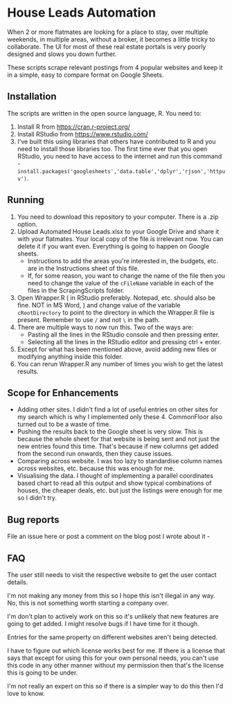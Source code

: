 # House Leads Automation

When 2 or more flatmates are looking for a place to stay, over multiple weekends, in multiple areas, without a broker, it becomes a little tricky to collaborate. The UI for most of these real estate portals is very poorly designed and slows you down further.

These scripts scrape relevant postings from 4 popular websites and keep it in a simple, easy to compare format on Google Sheets.

## Installation
The scripts are written in the open source language, R. You need to:
1. Install R from https://cran.r-project.org/
2. Install RStudio from https://www.rstudio.com/
3. I've built this using libraries that others have contributed to R and you need to install those libraries too. The first time ever that you open RStudio, you need to have access to the internet and run this command - `install.packages('googlesheets','data.table','dplyr','rjson','httpuv')`. 

## Running
1. You need to download this repository to your computer. There is a .zip option.
2. Upload Automated House Leads.xlsx to your Google Drive and share it with your flatmates. Your local copy of the file is irrelevant now. You can delete it if you want even. Everything is going to happen on Google sheets.
    - Instructions to add the areas you're interested in, the budgets, etc. are in the Instructions sheet of this file.
    - If, for some reason, you want to change the name of the file then you need to change the value of the `cFileName` variable in each of the files in the ScrapingScripts folder.
3. Open Wrapper.R ( in RStudio preferably. Notepad, etc. should also be fine. NOT in MS Word, ) and change value of the variable `cRootDirectory` to point to the directory in which the Wrapper.R file is present. Remember to use `/` and not `\` in the path.
4. There are multiple ways to now run this. Two of the ways are:
    - Pasting all the lines in the RStudio console and then pressing enter.
    - Selecting all the lines in the RStudio editor and pressing ctrl + enter.
5. Except for what has been mentioned above, avoid adding new files or modifying anything inside this folder.
6. You can rerun Wrapper.R any number of times you wish to get the latest results.

## Scope for Enhancements
- Adding other sites. I didn't find a lot of useful entries on other sites for my search which is why I implemented only these 4. CommonFloor also turned out to be a waste of time.
- Pushing the results back to the Google sheet is very slow. This is because the whole sheet for that website is being sent and not just the new entries found this time. That's because if new columns get added from the second run onwards, then they cause issues.
- Comparing across website. I was too lazy to standardise column names across websites, etc. because this was enough for me.
- Visualising the data. I thought of implementing a parallel coordinates based chart to read all this output and show typical combinations of houses, the cheaper deals, etc. but just the listings were enough for me so I didn't try.

## Bug reports
File an issue here or post a comment on the blog post I wrote about it -

## FAQ

The user still needs to visit the respective website to get the user contact details.

I'm not making any money from this so I hope this isn't illegal in any way. No, this is not something worth starting a company over.

I'm don't plan to actively work on this so it's unlikely that new features are going to get added. I might resolve bugs if I have time for it though.

Entries for the same property on different websites aren't being detected.

I have to figure out which license works best for me. If there is a license that says that except for using this for your own personal needs, you can't use this code in any other manner without my permission then that's the license this is going to be under.

I'm not really an expert on this so if there is a simpler way to do this then I'd love to know.